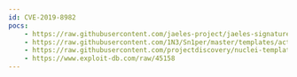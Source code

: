 ```yaml
---
id: CVE-2019-8982
pocs:
    - https://raw.githubusercontent.com/jaeles-project/jaeles-signatures/master/cves/wavemaker-studio-lfi-cve-2019-8982.yaml
    - https://raw.githubusercontent.com/1N3/Sn1per/master/templates/active/CVE-2019-8982_-_Wavemaker_Studio_6.6_LFI_SSRF.sh
    - https://raw.githubusercontent.com/projectdiscovery/nuclei-templates/master/cves/CVE-2019-8982.yaml
    - https://www.exploit-db.com/raw/45158
---
```

